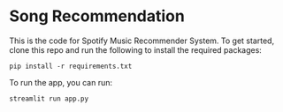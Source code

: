 # Song Recommendation


This is the code for Spotify Music Recommender System. To get started, clone this repo and run the following to install the required packages:

``pip install -r requirements.txt``

To run the app, you can run:

``streamlit run app.py``
